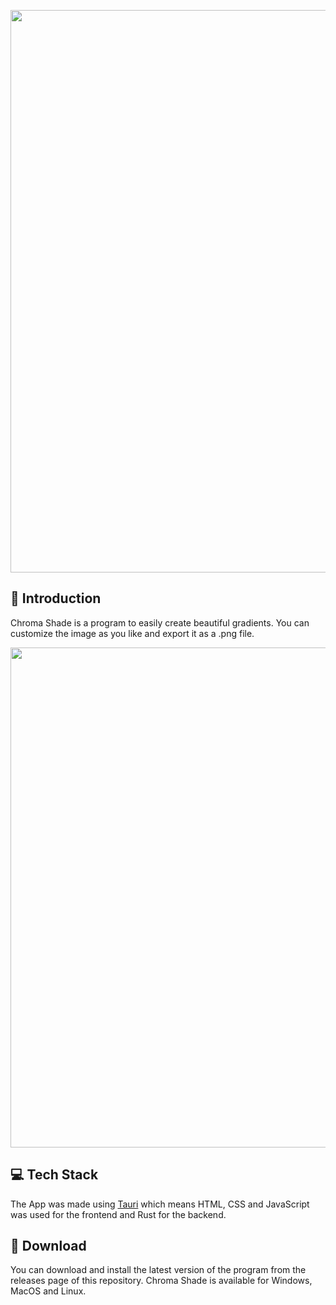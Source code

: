 <p align="center">
   <img width="900" height="auto" src="https://github.com/f4byyyy/Chroma-Shade/assets/93867306/fa99b042-78c8-4b06-9cbf-1ef0d1368f58">
</p>

## 👋 Introduction

Chroma Shade is a program to easily create beautiful gradients. You can customize the image as you like and export it as a .png file.

<p align="center">
  <img width="800" height="auto" src="https://github.com/f4byyyy/Chroma-Shade/assets/93867306/eec4d78a-f202-467d-a37f-e362e91a0fc2">
</p>

## 💻 Tech Stack
The App was made using [Tauri](https://tauri.app/) which means HTML, CSS and JavaScript was used for the frontend and Rust for the backend.

## 💾 Download
You can download and install the latest version of the program from the releases page of this repository. Chroma Shade is available for Windows, MacOS and Linux.

